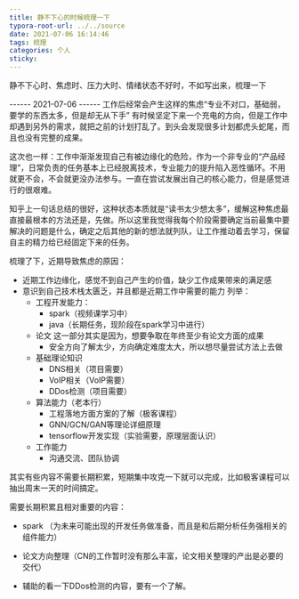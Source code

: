 ```yaml
---
title: 静不下心的时候梳理一下
typora-root-url: ../../source
date: 2021-07-06 16:14:46
tags: 梳理
categories: 个人
sticky:
---
```


静不下心时、焦虑时、压力大时、情绪状态不好时，不如写出来，梳理一下

------ 2021-07-06 ------
工作后经常会产生这样的焦虑“专业不对口，基础弱，要学的东西太多，但是却无从下手”
有时候坚定下来一个充电的方向，但是工作中却遇到另外的需求，就把之前的计划打乱了。到头会发现很多计划都虎头蛇尾，而且也没有完整的成果。

这次也一样：工作中渐渐发现自己有被边缘化的危险，作为一个非专业的“产品经理”，日常负责的任务基本上已经脱离技术，专业能力的提升陷入恶性循环。不用就更不会，不会就更没办法参与。一直在尝试发展出自己的核心能力，但是感觉进行的很艰难。

知乎上一句话总结的很好，这种状态本质就是“读书太少想太多”，缓解这种焦虑最直接最根本的方法还是，先做。所以这里我觉得我每个阶段需要确定当前最集中要解决的问题是什么，确定之后其他的新的想法就列队，让工作推动着去学习，保留自主的精力给已经固定下来的任务。

梳理了下，近期导致焦虑的原因：

- 近期工作边缘化，感觉不到自己产生的价值，缺少工作成果带来的满足感
- 意识到自己技术栈太匮乏，并且都是近期工作中需要的能力
	列举：
	- 工程开发能力：
		- spark（视频课学习中）
		- java（长期任务，现阶段在spark学习中进行）
	- 论文
		这一部分其实是因为，想要争取在年终至少有论文方面的成果
		- 安全方向了解太少，方向确定难度太大，所以想尽量尝试方法上去做
	- 基础理论知识
		- DNS相关（项目需要）
		- VoIP相关（VoIP需要）
		- DDos检测（项目需要）
	- 算法能力（老本行）
		- 工程落地方面方案的了解（极客课程）
		- GNN/GCN/GAN等理论详细原理
		- tensorflow开发实现（实验需要，原理层面认识）
	- 工作能力
		- 沟通交流、团队协调

其实有些内容不需要长期积累，短期集中攻克一下就可以完成，比如极客课程可以抽出周末一天的时间搞定。

需要长期积累且相对重要的内容：
- spark （为未来可能出现的开发任务做准备，而且是和后期分析任务强相关的组件能力）

- 论文方向整理（CN的工作暂时没有那么丰富，论文相关整理的产出是必要的交代）
- 辅助的看一下DDos检测的内容，要有一个了解。



